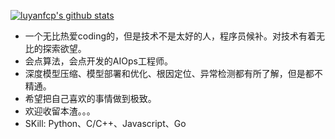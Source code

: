 [![luyanfcp's github stats](https://github-readme-stats.vercel.app/api?username=luyanfcp)](https://github.com/anuraghazra/github-readme-stats)

+ 一个无比热爱coding的，但是技术不是太好的人，程序员候补。对技术有着无比的探索欲望。
+ 会点算法，会点开发的AIOps工程师。
+ 深度模型压缩、模型部署和优化、根因定位、异常检测都有所了解，但是都不精通。
+ 希望把自己喜欢的事情做到极致。
+ 欢迎收留本渣。。。
+ SKill: Python、C/C++、Javascript、Go
